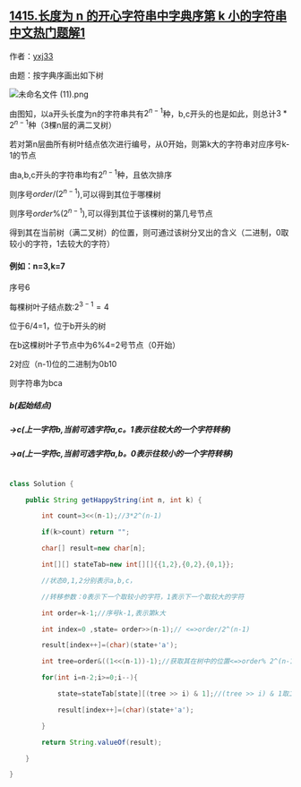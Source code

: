## [1415.长度为 n 的开心字符串中字典序第 k 小的字符串 中文热门题解1](https://leetcode.cn/problems/the-k-th-lexicographical-string-of-all-happy-strings-of-length-n/solutions/100000/chang-du-wei-n-de-kai-xin-zi-fu-chuan-zh-yild)

作者：[yxj33](https://leetcode.cn/u/yxj33)

由题：按字典序画出如下树
![未命名文件 (11).png](https://pic.leetcode-cn.com/1612363347-eQoayc-%E6%9C%AA%E5%91%BD%E5%90%8D%E6%96%87%E4%BB%B6%20\(11\).png)
由图知，以a开头长度为n的字符串共有$2^{n-1}$种，b,c开头的也是如此，则总计$3*2^{n-1}$种（3棵n层的满二叉树）
若对第n层曲所有树叶结点依次进行编号，从0开始，则第k大的字符串对应序号k-1的节点
由a,b,c开头的字符串均有$2^{n-1}$种，且依次排序
则序号$order/(2^{n-1})$,可以得到其位于哪棵树
则序号$order$%$(2^{n-1})$,可以得到其位于该棵树的第几号节点
得到其在当前树（满二叉树）的位置，则可通过该树分叉出的含义（二进制，0取较小的字符，1去较大的字符）
#### 例如：n=3,k=7
序号6
每棵树叶子结点数:$2^{3-1}=4$
位于6/4=1，位于b开头的树
在b这棵树叶子节点中为6%4=2号节点（0开始）
2对应（n-1)位的二进制为0b10
则字符串为bca
##### b(起始结点)
##### ->c(上一字符b,当前可选字符a,c。1表示往较大的一个字符转移)
##### ->a(上一字符c,当前可选字符a,b。0表示往较小的一个字符转移)
```java
class Solution {
    public String getHappyString(int n, int k) {
        int count=3<<(n-1);//3*2^(n-1)
        if(k>count) return "";
        char[] result=new char[n];
        int[][] stateTab=new int[][]{{1,2},{0,2},{0,1}};
        //状态0,1,2分别表示a,b,c，
        //转移参数：0表示下一个取较小的字符，1表示下一个取较大的字符
        int order=k-1;//序号k-1,表示第k大
        int index=0 ,state= order>>(n-1);// <=>order/2^(n-1)
        result[index++]=(char)(state+'a');
        int tree=order&((1<<(n-1))-1);//获取其在树中的位置<=>order% 2^(n-1)
        for(int i=n-2;i>=0;i--){
            state=stateTab[state][(tree >> i) & 1];//(tree >> i) & 1取二进制第i位
            result[index++]=(char)(state+'a');
        }
        return String.valueOf(result);
    }
}
```
